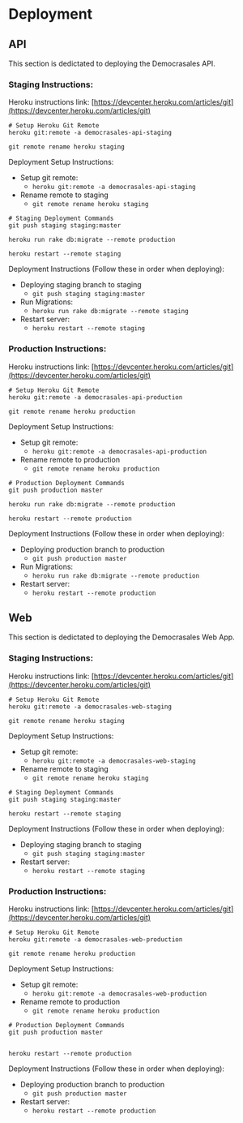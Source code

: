 # Deployment

## API

<aside class="notice">This section is dedictated to deploying the Democrasales API.</aside>

### Staging Instructions:

Heroku instructions link: [https://devcenter.heroku.com/articles/git](https://devcenter.heroku.com/articles/git)

```shell
# Setup Heroku Git Remote
heroku git:remote -a democrasales-api-staging

git remote rename heroku staging
```   

Deployment Setup Instructions:

  * Setup git remote:
    * `heroku git:remote -a democrasales-api-staging`
  * Rename remote to staging
    * `git remote rename heroku staging`

```shell
# Staging Deployment Commands
git push staging staging:master

heroku run rake db:migrate --remote production

heroku restart --remote staging
```       

Deployment Instructions (Follow these in order when deploying):

  * Deploying staging branch to staging
    * `git push staging staging:master`
  * Run Migrations:
    * `heroku run rake db:migrate --remote staging`
  * Restart server:
    * `heroku restart --remote staging`


### Production Instructions:

Heroku instructions link: [https://devcenter.heroku.com/articles/git](https://devcenter.heroku.com/articles/git)

```shell
# Setup Heroku Git Remote
heroku git:remote -a democrasales-api-production

git remote rename heroku production
```

Deployment Setup Instructions:

  * Setup git remote:
    * `heroku git:remote -a democrasales-api-production`
  * Rename remote to production
    * `git remote rename heroku production`

```shell
# Production Deployment Commands
git push production master

heroku run rake db:migrate --remote production

heroku restart --remote production
```       

Deployment Instructions (Follow these in order when deploying):

  * Deploying production branch to production
    * `git push production master`
  * Run Migrations:
    * `heroku run rake db:migrate --remote production`
  * Restart server:
    * `heroku restart --remote production`

## Web

<aside class="notice">This section is dedictated to deploying the Democrasales Web App.</aside>

### Staging Instructions:

Heroku instructions link: [https://devcenter.heroku.com/articles/git](https://devcenter.heroku.com/articles/git)

```shell
# Setup Heroku Git Remote
heroku git:remote -a democrasales-web-staging

git remote rename heroku staging
```   

Deployment Setup Instructions:

  * Setup git remote:
    * `heroku git:remote -a democrasales-web-staging`
  * Rename remote to staging
    * `git remote rename heroku staging`

```shell
# Staging Deployment Commands
git push staging staging:master

heroku restart --remote staging
```       

Deployment Instructions (Follow these in order when deploying):

  * Deploying staging branch to staging
    * `git push staging staging:master`
  * Restart server:
    * `heroku restart --remote staging`


### Production Instructions:

Heroku instructions link: [https://devcenter.heroku.com/articles/git](https://devcenter.heroku.com/articles/git)

```shell
# Setup Heroku Git Remote
heroku git:remote -a democrasales-web-production

git remote rename heroku production
```

Deployment Setup Instructions:

  * Setup git remote:
    * `heroku git:remote -a democrasales-web-production`
  * Rename remote to production
    * `git remote rename heroku production`

```shell
# Production Deployment Commands
git push production master


heroku restart --remote production
```       

Deployment Instructions (Follow these in order when deploying):

  * Deploying production branch to production
    * `git push production master`
  * Restart server:
    * `heroku restart --remote production`
